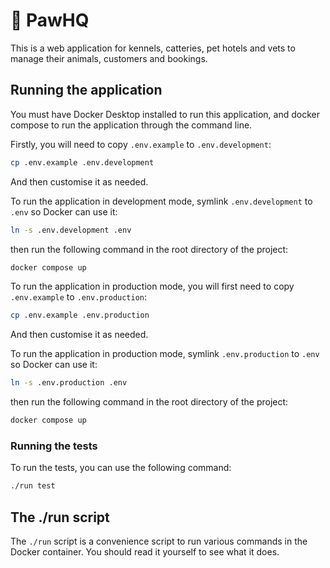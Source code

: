 # 🐾 PawHQ

This is a web application for kennels, catteries, pet hotels and vets to manage their animals, customers and bookings.

## Running the application

You must have Docker Desktop installed to run this application, and docker compose to run the application through the command line.

Firstly, you will need to copy `.env.example` to `.env.development`:

```bash
cp .env.example .env.development
```

And then customise it as needed.

To run the application in development mode, symlink `.env.development` to `.env` so Docker can use it:

```bash
ln -s .env.development .env
```

then run the following command in the root directory of the project:

```bash
docker compose up
```

To run the application in production mode, you will first need to copy `.env.example` to `.env.production`:

```bash
cp .env.example .env.production
```

And then customise it as needed.

To run the application in production mode, symlink `.env.production` to `.env` so Docker can use it:

```bash
ln -s .env.production .env
```

then run the following command in the root directory of the project:

```bash
docker compose up
```

### Running the tests

To run the tests, you can use the following command:

```bash
./run test
```

## The ./run script

The `./run` script is a convenience script to run various commands in the Docker container. You should read it yourself to see what it does.
